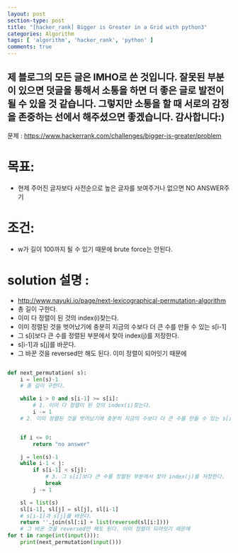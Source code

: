 ```yaml
---
layout: post
section-type: post
title: "[hacker_rank] Bigger is Greater in a Grid with python3"
categories: Algorithm
tags: [ 'algorithm', 'hacker_rank', 'python' ]
comments: true
---
```

제 블로그의 모든 글은 IMHO로 쓴 것입니다.
잘못된 부분이 있으면 덧글을 통해서 소통을 하면 더 좋은 글로 발전이 될 수 있을 것 같습니다.
그렇지만 소통을 할 때 서로의 감정을 존중하는 선에서 해주셨으면 좋겠습니다.
감사합니다:)
---

문제 : https://www.hackerrank.com/challenges/bigger-is-greater/problem

# 목표:
- 현제 주어진 글자보다 사전순으로 높은 글자를 보여주거나 없으면 NO ANSWER주기

# 조건:
- w가 길이 100까지 될 수 있기 때문에 brute force는 안된다.

# solution 설명 :
- http://www.nayuki.io/page/next-lexicographical-permutation-algorithm
- 총 길이 구한다.
- 이미 다 정렬이 된 것의 index(i)찾는다.
- 이미 정렬된 것을 벗어났기에 충분히 지금의 수보다 더 큰 수를 만들 수 있는 s[i-1]
- 그 s[i]보다 큰 수를 정렬된 부분에서 찾아 index(j)를 저장한다.
- s[i-1]과 s[j]를 바꾼다.
- 그 바꾼 것을 reversed만 해도 된다. 이미 정렬이 되어잇기 때문에


``` python

def next_permutation( s):
    i = len(s)-1
    # 총 길이 구한다.

    while i > 0 and s[i-1] >= s[i]:
        # 1. 이미 다 정렬이 된 것의 index(i)찾는다.
        i -= 1
    # 2. 이미 정렬된 것을 벗어났기에 충분히 지금의 수보다 더 큰 수를 만들 수 있는 s[i-1]


    if i <= 0:
        return "no answer"

    j = len(s)-1
    while i-1 < j:
        if s[i-1] < s[j]:
            # 3. 그 s[i]보다 큰 수를 정렬된 부분에서 찾아 index(j)를 저장한다.
            break
        j -= 1

    sl = list(s)
    sl[i-1], sl[j] = sl[j], sl[i-1]
    # s[i-1]과 s[j]를 바꾼다.
    return ''.join(sl[:i] + list(reversed(sl[i:])))
    # 그 바꾼 것을 reversed만 해도 된다. 이미 정렬이 되어잇기 때문에
for t in range(int(input())):
    print(next_permutation(input()))

```
